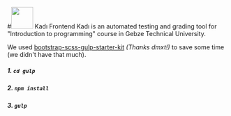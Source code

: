 #<img src="http://www.gtu.edu.tr/files/html/mobil/gtu_logo_tr_500.png" height="50" /> Kadı Frontend 
Kadı is an automated testing and grading tool for "Introduction to programming" course in Gebze Technical University.

We used [bootstrap-scss-gulp-starter-kit](https://github.com/dmxt/bootstrap-scss-gulp-starter-kit) *(Thanks dmxt!)* to save some time (we didn't have that much).

##### 1. `cd gulp`
##### 2. `npm install`
##### 3. `gulp`


